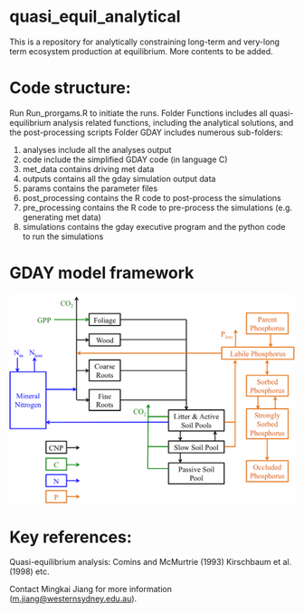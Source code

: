 # quasi_equil_analytical

This is a repository for analytically constraining long-term and very-long term ecosystem production at equilibrium. More contents to be added. 

# Code structure:
Run Run_prorgams.R to initiate the runs.
Folder Functions includes all quasi-equilibrium analysis related functions, including the analytical solutions, and the post-processing scripts
Folder GDAY includes numerous sub-folders:
1. analyses include all the analyses output
2. code include the simplified GDAY code (in language C)
3. met_data contains driving met data
4. outputs contains all the gday simulation output data
5. params contains the parameter files
6. post_processing contains the R code to post-process the simulations
7. pre_processing contains the R code to pre-process the simulations (e.g. generating met data)
8. simulations contains the gday executive program and the python code to run the simulations

# GDAY model framework
<p style="text-align:center"><img src="GDAY/code/doc/outline.png" width="700"/></p>

# Key references:

Quasi-equilibrium analysis:
Comins and McMurtrie (1993)
Kirschbaum et al. (1998)
etc.

Contact Mingkai Jiang for more information (m.jiang@westernsydney.edu.au).
